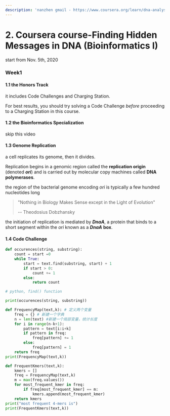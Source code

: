 ```yaml
---
description: 'nanzhen gmail - https://www.coursera.org/learn/dna-analysis/home/welcome'
---
```


# 2. Coursera course-Finding Hidden Messages in DNA \(Bioinformatics I\)

start from Nov. 5th, 2020

### Week1

#### **1.1** the Honors Track

it includes Code Challenges and Charging Station.

For best results, you should try solving a Code Challenge _before_ proceeding to a Charging Station in this course.

#### **1.2** the Bioinformatics Specialization

skip this video

#### 1.3 **Genome Replication**

a cell replicates its genome, then it divides.

Replication begins in a genomic region called the **replication origin** \(denoted _**ori**_\)  and is carried out by molecular copy machines called **DNA polymerases**.

the region of the bacterial genome encoding _ori_ is typically a few hundred nucleotides long

> "Nothing in Biology Makes Sense except in the Light of Evolution"
>
> -- Theodosius Dobzhansky

the initiation of replication is mediated by _**DnaA**_, a protein that binds to a short segment within the _ori_ known as a _**DnaA**_ **box**. 

#### 1.4 Code Challenge

```python
def occurences(string, substring):
	count = start =0 
	while True:
		start = text.find(substring, start) + 1 
		if start > 0:
			count += 1
		else:
			return count

# python, find() function 

print(occurences(string, substring))
```

```python
def FrequencyMap(text,k): # 定义两个变量
	freq = {} # 新建一个字典
	n = len(text) #新建一个局部变量，统计长度
	for i in range(n-k+1):
		pattern = text[i:i+k]
		if pattern in freq:
			freq[pattern] += 1
		else:
			freq[pattern] = 1
	return freq
print(FrequencyMap(text,k))

def FrequentKmers(text,k):
	kmers = []
	freq = FrequencyMap(text,k)
	m = max(freq.values())
	for most_frequent_kmer in freq:
		if freq[most_frequent_kmer] == m:
			kmers.append(most_frequent_kmer)
	return kmers
print("most frequent 4-mers is")
print(FrequentKmers(text,k))
```



